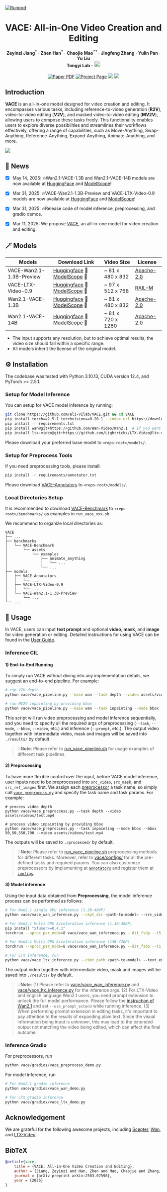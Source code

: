 [![Runpod](https://api.runpod.io/badge/sbalani/VACE)](https://www.runpod.io/console/hub/sbalani/VACE)
<p align="center">

<h1 align="center">VACE: All-in-One Video Creation and Editing</h1>
<p align="center">
    <strong>Zeyinzi Jiang<sup>*</sup></strong>
    ·
    <strong>Zhen Han<sup>*</sup></strong>
    ·
    <strong>Chaojie Mao<sup>*&dagger;</sup></strong>
    ·
    <strong>Jingfeng Zhang</strong>
    ·
    <strong>Yulin Pan</strong>
    ·
    <strong>Yu Liu</strong>
    <br>
    <b>Tongyi Lab - <a href="https://github.com/Wan-Video/Wan2.1"><img src='https://ali-vilab.github.io/VACE-Page/assets/logos/wan_logo.png' alt='wan_logo' style='margin-bottom: -4px; height: 20px;'></a> </b>
    <br>
    <br>
        <a href="https://arxiv.org/abs/2503.07598"><img src='https://img.shields.io/badge/VACE-arXiv-red' alt='Paper PDF'></a>
        <a href="https://ali-vilab.github.io/VACE-Page/"><img src='https://img.shields.io/badge/VACE-Project_Page-green' alt='Project Page'></a>
        <a href="https://huggingface.co/collections/ali-vilab/vace-67eca186ff3e3564726aff38"><img src='https://img.shields.io/badge/VACE-HuggingFace_Model-yellow'></a>
        <a href="https://modelscope.cn/collections/VACE-8fa5fcfd386e43"><img src='https://img.shields.io/badge/VACE-ModelScope_Model-purple'></a>
    <br>
</p>


## Introduction
<strong>VACE</strong> is an all-in-one model designed for video creation and editing. It encompasses various tasks, including reference-to-video generation (<strong>R2V</strong>), video-to-video editing (<strong>V2V</strong>), and masked video-to-video editing (<strong>MV2V</strong>), allowing users to compose these tasks freely. This functionality enables users to explore diverse possibilities and streamlines their workflows effectively, offering a range of capabilities, such as Move-Anything, Swap-Anything, Reference-Anything, Expand-Anything, Animate-Anything, and more.

<img src='./assets/materials/teaser.jpg'>


## 🎉 News
- [x] May 14, 2025: 🔥Wan2.1-VACE-1.3B and Wan2.1-VACE-14B models are now available at [HuggingFace](https://huggingface.co/Wan-AI/Wan2.1-VACE-14B) and [ModelScope](https://www.modelscope.cn/models/Wan-AI/Wan2.1-VACE-14B)!
- [x] Mar 31, 2025: 🔥VACE-Wan2.1-1.3B-Preview and VACE-LTX-Video-0.9 models are now available at [HuggingFace](https://huggingface.co/collections/ali-vilab/vace-67eca186ff3e3564726aff38) and [ModelScope](https://modelscope.cn/collections/VACE-8fa5fcfd386e43)!
- [x] Mar 31, 2025: 🔥Release code of model inference, preprocessing, and gradio demos. 
- [x] Mar 11, 2025: We propose [VACE](https://ali-vilab.github.io/VACE-Page/), an all-in-one model for video creation and editing.


## 🪄 Models
| Models                   | Download Link                                                                                                                                           | Video Size        | License                                                                                       |
|--------------------------|---------------------------------------------------------------------------------------------------------------------------------------------------------|-------------------|-----------------------------------------------------------------------------------------------|
| VACE-Wan2.1-1.3B-Preview | [Huggingface](https://huggingface.co/ali-vilab/VACE-Wan2.1-1.3B-Preview) 🤗  [ModelScope](https://modelscope.cn/models/iic/VACE-Wan2.1-1.3B-Preview) 🤖 | ~ 81 x 480 x 832  | [Apache-2.0](https://huggingface.co/Wan-AI/Wan2.1-T2V-1.3B/blob/main/LICENSE.txt)             |
| VACE-LTX-Video-0.9       | [Huggingface](https://huggingface.co/ali-vilab/VACE-LTX-Video-0.9) 🤗     [ModelScope](https://modelscope.cn/models/iic/VACE-LTX-Video-0.9) 🤖          | ~ 97 x 512 x 768  | [RAIL-M](https://huggingface.co/Lightricks/LTX-Video/blob/main/ltx-video-2b-v0.9.license.txt) |
| Wan2.1-VACE-1.3B         | [Huggingface](https://huggingface.co/Wan-AI/Wan2.1-VACE-1.3B) 🤗     [ModelScope](https://www.modelscope.cn/models/Wan-AI/Wan2.1-VACE-1.3B) 🤖          | ~ 81 x 480 x 832  | [Apache-2.0](https://huggingface.co/Wan-AI/Wan2.1-T2V-1.3B/blob/main/LICENSE.txt)             |
| Wan2.1-VACE-14B          | [Huggingface](https://huggingface.co/Wan-AI/Wan2.1-VACE-14B) 🤗     [ModelScope](https://www.modelscope.cn/models/Wan-AI/Wan2.1-VACE-14B) 🤖            | ~ 81 x 720 x 1280 | [Apache-2.0](https://huggingface.co/Wan-AI/Wan2.1-T2V-14B/blob/main/LICENSE.txt)             |

- The input supports any resolution, but to achieve optimal results, the video size should fall within a specific range.
- All models inherit the license of the original model.


## ⚙️ Installation
The codebase was tested with Python 3.10.13, CUDA version 12.4, and PyTorch >= 2.5.1.

### Setup for Model Inference
You can setup for VACE model inference by running:
```bash
git clone https://github.com/ali-vilab/VACE.git && cd VACE
pip install torch==2.5.1 torchvision==0.20.1 --index-url https://download.pytorch.org/whl/cu124  # If PyTorch is not installed.
pip install -r requirements.txt
pip install wan@git+https://github.com/Wan-Video/Wan2.1  # If you want to use Wan2.1-based VACE.
pip install ltx-video@git+https://github.com/Lightricks/LTX-Video@ltx-video-0.9.1 sentencepiece --no-deps # If you want to use LTX-Video-0.9-based VACE. It may conflict with Wan.
```
Please download your preferred base model to `<repo-root>/models/`. 

### Setup for Preprocess Tools
If you need preprocessing tools, please install:
```bash
pip install -r requirements/annotator.txt
```
Please download [VACE-Annotators](https://huggingface.co/ali-vilab/VACE-Annotators) to `<repo-root>/models/`.

### Local Directories Setup
It is recommended to download [VACE-Benchmark](https://huggingface.co/datasets/ali-vilab/VACE-Benchmark) to `<repo-root>/benchmarks/` as examples in `run_vace_xxx.sh`.

We recommend to organize local directories as:
```angular2html
VACE
├── ...
├── benchmarks
│   └── VACE-Benchmark
│       └── assets
│           └── examples
│               ├── animate_anything
│               │   └── ...
│               └── ...
├── models
│   ├── VACE-Annotators
│   │   └── ...
│   ├── VACE-LTX-Video-0.9
│   │   └── ...
│   └── VACE-Wan2.1-1.3B-Preview
│       └── ...
└── ...
```

## 🚀 Usage
In VACE, users can input **text prompt** and optional **video**, **mask**, and **image** for video generation or editing.
Detailed instructions for using VACE can be found in the [User Guide](./UserGuide.md).

### Inference CIL
#### 1) End-to-End Running
To simply run VACE without diving into any implementation details, we suggest an end-to-end pipeline. For example:
```bash
# run V2V depth
python vace/vace_pipeline.py --base wan --task depth --video assets/videos/test.mp4 --prompt 'xxx'

# run MV2V inpainting by providing bbox
python vace/vace_pipeline.py --base wan --task inpainting --mode bbox --bbox 50,50,550,700 --video assets/videos/test.mp4 --prompt 'xxx'
```
This script will run video preprocessing and model inference sequentially, 
and you need to specify all the required args of preprocessing (`--task`, `--mode`, `--bbox`, `--video`, etc.) and inference (`--prompt`, etc.). 
The output video together with intermediate video, mask and images will be saved into `./results/` by default.

> 💡**Note**:
> Please refer to [run_vace_pipeline.sh](./run_vace_pipeline.sh) for usage examples of different task pipelines.


#### 2) Preprocessing
To have more flexible control over the input, before VACE model inference, user inputs need to be preprocessed into `src_video`, `src_mask`, and `src_ref_images` first.
We assign each [preprocessor](./vace/configs/__init__.py) a task name, so simply call [`vace_preprocess.py`](./vace/vace_preproccess.py) and specify the task name and task params. For example:
```angular2html
# process video depth
python vace/vace_preproccess.py --task depth --video assets/videos/test.mp4

# process video inpainting by providing bbox
python vace/vace_preproccess.py --task inpainting --mode bbox --bbox 50,50,550,700 --video assets/videos/test.mp4
```
The outputs will be saved to `./processed/` by default.

> 💡**Note**:
> Please refer to [run_vace_pipeline.sh](./run_vace_pipeline.sh) preprocessing methods for different tasks.
Moreover, refer to [vace/configs/](./vace/configs/) for all the pre-defined tasks and required params.
You can also customize preprocessors by implementing at [`annotators`](./vace/annotators/__init__.py) and register them at [`configs`](./vace/configs).


#### 3) Model inference
Using the input data obtained from **Preprocessing**, the model inference process can be performed as follows:
```bash
# For Wan2.1 single GPU inference (1.3B-480P)
python vace/vace_wan_inference.py --ckpt_dir <path-to-model> --src_video <path-to-src-video> --src_mask <path-to-src-mask> --src_ref_images <paths-to-src-ref-images> --prompt "xxx"

# For Wan2.1 Multi GPU Acceleration inference (1.3B-480P)
pip install "xfuser>=0.4.1"
torchrun --nproc_per_node=8 vace/vace_wan_inference.py --dit_fsdp --t5_fsdp --ulysses_size 1 --ring_size 8 --ckpt_dir <path-to-model> --src_video <path-to-src-video> --src_mask <path-to-src-mask> --src_ref_images <paths-to-src-ref-images> --prompt "xxx"

# For Wan2.1 Multi GPU Acceleration inference (14B-720P)
torchrun --nproc_per_node=8 vace/vace_wan_inference.py --dit_fsdp --t5_fsdp --ulysses_size 8 --ring_size 1 --size 720p --model_name 'vace-14B' --ckpt_dir <path-to-model> --src_video <path-to-src-video> --src_mask <path-to-src-mask> --src_ref_images <paths-to-src-ref-images> --prompt "xxx"

# For LTX inference, run
python vace/vace_ltx_inference.py --ckpt_path <path-to-model> --text_encoder_path <path-to-model> --src_video <path-to-src-video> --src_mask <path-to-src-mask> --src_ref_images <paths-to-src-ref-images> --prompt "xxx"
```
The output video together with intermediate video, mask and images will be saved into `./results/` by default.

> 💡**Note**: 
> (1) Please refer to [vace/vace_wan_inference.py](./vace/vace_wan_inference.py) and [vace/vace_ltx_inference.py](./vace/vace_ltx_inference.py) for the inference args.
> (2) For LTX-Video and English language Wan2.1 users, you need prompt extension to unlock the full model performance. 
Please follow the [instruction of Wan2.1](https://github.com/Wan-Video/Wan2.1?tab=readme-ov-file#2-using-prompt-extension) and set `--use_prompt_extend` while running inference.
> (3) When performing prompt extension in editing tasks, it's important to pay attention to the results of expanding plain text. Since the visual information being input is unknown, this may lead to the extended output not matching the video being edited, which can affect the final outcome.

### Inference Gradio
For preprocessors, run 
```bash
python vace/gradios/vace_preprocess_demo.py
```
For model inference, run
```bash
# For Wan2.1 gradio inference
python vace/gradios/vace_wan_demo.py

# For LTX gradio inference
python vace/gradios/vace_ltx_demo.py
```

## Acknowledgement

We are grateful for the following awesome projects, including [Scepter](https://github.com/modelscope/scepter), [Wan](https://github.com/Wan-Video/Wan2.1), and [LTX-Video](https://github.com/Lightricks/LTX-Video).


## BibTeX

```bibtex
@article{vace,
    title = {VACE: All-in-One Video Creation and Editing},
    author = {Jiang, Zeyinzi and Han, Zhen and Mao, Chaojie and Zhang, Jingfeng and Pan, Yulin and Liu, Yu},
    journal = {arXiv preprint arXiv:2503.07598},
    year = {2025}
}